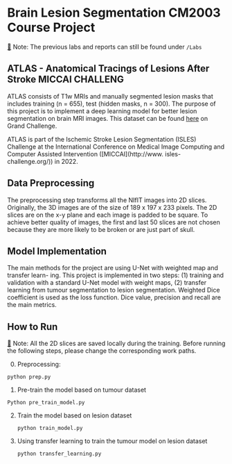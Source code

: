 # Brain Lesion Segmentation CM2003 Course Project

[🔹]() Note: The previous labs and reports can still be found under `/Labs`

## ATLAS - Anatomical Tracings of Lesions After Stroke MICCAI CHALLENG

ATLAS consists of T1w MRIs and manually segmented lesion masks that includes training (n = 655), test (hidden masks, n = 300). The purpose of this project is to implement a deep learning model for better lesion segmentation on brain MRI images. This dataset can be found [here](https://atlas.grand-challenge.org/ATLAS/) on Grand Challenge.

ATLAS is part of the Ischemic Stroke Lesion Segmentation (ISLES) Challenge at the International Conference on Medical Image Computing and Computer Assisted Intervention ([MICCAI](http://www. isles-challenge.org/)) in 2022.

## Data Preprocessing

The preprocessing step transforms all the NIfIT images into 2D slices. Originally, the 3D images are of the size of 189 x 197 x 233 pixels. The 2D slices are on the x-y plane and each image is padded to be square. To achieve better quality of images, the first and last 50 slices are not chosen because they are more likely to be broken or are just part of skull.

## Model Implementation

The main methods for the project are using U-Net with weighted map and transfer learn-
ing. This project is implemented in two steps: (1) training and validation with a standard
U-Net model with weight maps, (2) transfer learning from tumour segmentation to lesion
segmentation. Weighted Dice coefficient is used as the loss function. Dice value, precision
and recall are the main metrics.

## How to Run

[🔹]() Note: All the 2D slices are saved locally during the training. Before running the following steps, please change the corresponding work paths.

0. Preprocessing:

```
python prep.py
```

1. Pre-train the model based on tumour dataset

```
Python pre_train_model.py
```

2. Train the model based on lesion dataset

   ```
   python train_model.py
   ```
3. Using transfer learning to train the tumour model on lesion dataset

   ```
   python transfer_learning.py
   ```
